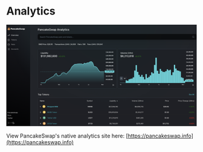# Analytics

![](../../.gitbook/assets/screenshot-2020-11-02-at-3.53.09-pm.png)

View PancakeSwap's native analytics site here: [https://pancakeswap.info](https://pancakeswap.info)

